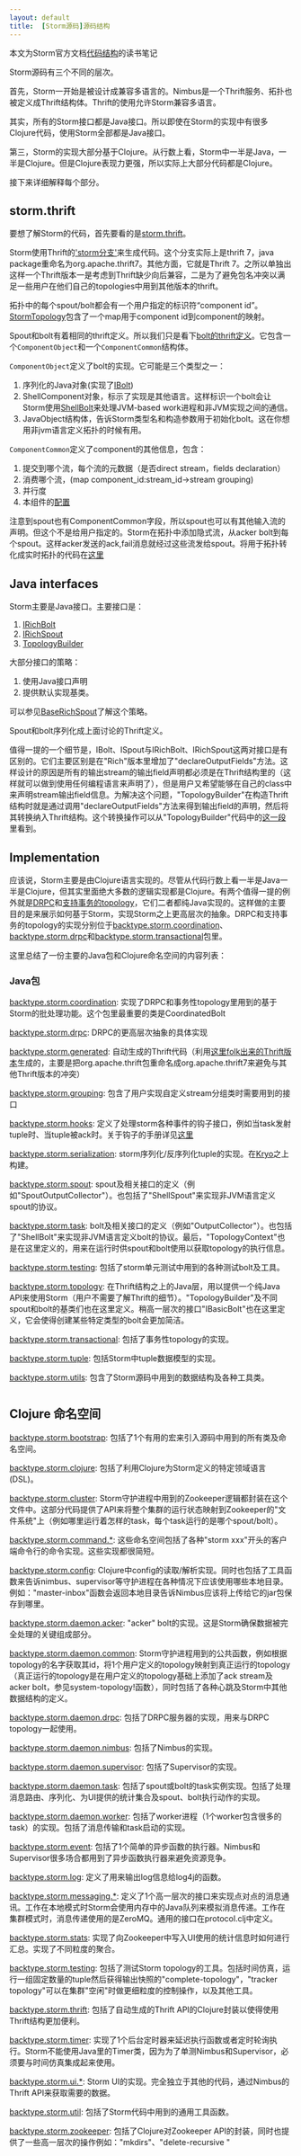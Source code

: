 ```yaml
---
layout: default
title:  [Storm源码]源码结构
---
```


本文为Storm官方文档[代码结构](http://storm.incubator.apache.org/documentation/Structure-of-the-codebase.html)的读书笔记


Storm源码有三个不同的层次。

首先，Storm一开始是被设计成兼容多语言的。Nimbus是一个Thrift服务、拓扑也被定义成Thrift结构体。Thrift的使用允许Storm兼容多语言。

其实，所有的Storm接口都是Java接口。所以即使在Storm的实现中有很多Clojure代码，使用Storm全部都是Java接口。

第三，Storm的实现大部分基于Clojure。从行数上看，Storm中一半是Java，一半是Clojure。但是Clojure表现力更强，所以实际上大部分代码都是Clojure。

接下来详细解释每个部分。

## storm.thrift

要想了解Storm的代码，首先要看的是[storm.thrift](https://github.com/apache/incubator-storm/blob/master/storm-core/src/storm.thrift)。

Storm使用Thrift的['storm分支'](https://github.com/nathanmarz/thrift/tree/storm)来生成代码。这个分支实际上是thrift 7，java package重命名为org.apache.thrift7。其他方面，它就是Thrift 7。之所以单独出这样一个Thrift版本一是考虑到Thrift缺少向后兼容，二是为了避免包名冲突以满足一些用户在他们自己的topologies中用到其他版本的thrift。

拓扑中的每个spout/bolt都会有一个用户指定的标识符“component id”。[StormTopology](https://github.com/apache/incubator-storm/blob/master/storm-core/src/storm.thrift#L91)包含了一个map用于component id到component的映射。

Spout和bolt有着相同的thrift定义。所以我们只是看下[bolt的thrift定义](https://github.com/apache/incubator-storm/blob/master/storm-core/src/storm.thrift#L79)。它包含一个`ComponentObject`和一个`ComponentCommon`结构体。

`ComponentObject`定义了bolt的实现。它可能是三个类型之一：

1. 序列化的Java对象(实现了[IBolt](https://github.com/apache/incubator-storm/blob/master/storm-core/src/jvm/backtype/storm/task/IBolt.java))
2. ShellComponent对象，标示了实现是其他语言。这样标识一个bolt会让Storm使用[ShellBolt](https://github.com/apache/incubator-storm/blob/master/storm-core/src/jvm/backtype/storm/task/ShellBolt.java)来处理JVM-based work进程和非JVM实现之间的通信。
3. JavaObject结构体，告诉Storm类型名和构造参数用于初始化bolt。这在你想用非jvm语言定义拓扑的时候有用。

`ComponentCommon`定义了component的其他信息，包含：

1. 提交到哪个流，每个流的元数据（是否direct stream，fields declaration）
2. 消费哪个流，(map component_id:stream_id->stream grouping)
3. 并行度
4. 本组件的[配置](https://github.com/apache/incubator-storm/wiki/Configuration)

注意到spout也有ComponentCommon字段，所以spout也可以有其他输入流的声明。但这个不是给用户指定的。Storm在拓扑中添加隐式流，从acker bolt到每个spout。这样acker发送的ack,fail消息就经过这些流发给spout。将用于拓扑转化成实时拓扑的代码在[这里](https://github.com/apache/incubator-storm/blob/master/storm-core/src/clj/backtype/storm/daemon/common.clj#L279)

## Java interfaces

Storm主要是Java接口。主要接口是：

1. [IRichBolt](http://storm.incubator.apache.org/apidocs/backtype/storm/topology/IRichBolt.html)
2. [IRichSpout](http://storm.incubator.apache.org/apidocs/backtype/storm/topology/IRichSpout.html)
3. [TopologyBuilder](http://storm.incubator.apache.org/apidocs/backtype/storm/topology/TopologyBuilder.html)

大部分接口的策略：

1. 使用Java接口声明
2. 提供默认实现基类。

可以参见[BaseRichSpout](http://storm.incubator.apache.org/apidocs/backtype/storm/topology/base/BaseRichSpout.html)了解这个策略。

Spout和bolt序列化成上面讨论的Thrift定义。

值得一提的一个细节是，IBolt、ISpout与IRichBolt、IRichSpout这两对接口是有区别的。它们主要区别是在"Rich"版本里增加了"declareOutputFields"方法。这样设计的原因是所有的输出stream的输出field声明都必须是在Thrift结构里的（这样就可以做到使用任何编程语言来声明了），但是用户又希望能够在自己的class中来声明stream输出field信息。为解决这个问题，"TopologyBuilder"在构造Thrift结构时就是通过调用"declareOutputFields"方法来得到输出field的声明，然后将其转换纳入Thrift结构。这个转换操作可以从"TopologyBuilder"代码中的[这一段](https://github.com/nathanmarz/storm/blob/master/storm-core/src/jvm/backtype/storm/topology/TopologyBuilder.java#L205)里看到。



## Implementation


应该说，Storm主要是由Clojure语言实现的。尽管从代码行数上看一半是Java一半是Clojure，但其实里面绝大多数的逻辑实现都是Clojure。有两个值得一提的例外就是[DRPC](https://github.com/apache/incubator-storm/wiki/Distributed-RPC)和[支持事务的topology](https://github.com/apache/incubator-storm/wiki/Transactional-topologies)，它们二者都纯Java实现的。这样做的主要目的是来展示如何基于Storm，实现Storm之上更高层次的抽象。DRPC和支持事务的topology的实现分别位于[backtype.storm.coordination](https://github.com/apache/incubator-storm/tree/master/storm-core/src/jvm/backtype/storm/coordination)、[backtype.storm.drpc](https://github.com/apache/incubator-storm/tree/master/storm-core/src/jvm/backtype/storm/drpc)和[backtype.storm.transactional](https://github.com/apache/incubator-storm/tree/master/storm-core/src/jvm/backtype/storm/transactional)包里。

这里总结了一份主要的Java包和Clojure命名空间的内容列表：

### Java包

[backtype.storm.coordination](https://github.com/apache/incubator-storm/tree/master/storm-core/src/jvm/backtype/storm/coordination): 实现了DRPC和事务性topology里用到的基于Storm的批处理功能。这个包里最重要的类是CoordinatedBolt

[backtype.storm.drpc](https://github.com/apache/incubator-storm/tree/master/storm-core/src/jvm/backtype/storm/drpc): DRPC的更高层次抽象的具体实现

[backtype.storm.generated](https://github.com/apache/incubator-storm/tree/master/storm-core/src/jvm/backtype/storm/generated): 自动生成的Thrift代码（利用[这里folk出来的Thrift版本](https://github.com/nathanmarz/thrift)生成的，主要是把org.apache.thrift包重命名成org.apache.thrift7来避免与其他Thrift版本的冲突）

[backtype.storm.grouping](https://github.com/apache/incubator-storm/tree/master/storm-core/src/jvm/backtype/storm/grouping): 包含了用户实现自定义stream分组类时需要用到的接口

[backtype.storm.hooks](https://github.com/apache/incubator-storm/tree/master/storm-core/src/jvm/backtype/storm/hooks): 定义了处理storm各种事件的钩子接口，例如当task发射tuple时、当tuple被ack时。关于钩子的手册详见[这里](https://github.com/apache/incubator-storm/wiki/Hooks)

[backtype.storm.serialization](https://github.com/apache/incubator-storm/tree/master/storm-core/src/jvm/backtype/storm/serialization): storm序列化/反序列化tuple的实现。在[Kryo](http://code.google.com/p/kryo/)之上构建。

[backtype.storm.spout](https://github.com/apache/incubator-storm/tree/master/storm-core/src/jvm/backtype/storm/task): spout及相关接口的定义（例如"SpoutOutputCollector"）。也包括了"ShellSpout"来实现非JVM语言定义spout的协议。

[backtype.storm.task](https://github.com/apache/incubator-storm/tree/master/storm-core/src/jvm/backtype/storm/task): bolt及相关接口的定义（例如"OutputCollector"）。也包括了"ShellBolt"来实现非JVM语言定义bolt的协议。最后，"TopologyContext"也是在这里定义的，用来在运行时供spout和bolt使用以获取topology的执行信息。

[backtype.storm.testing](https://github.com/apache/incubator-storm/tree/master/storm-core/src/jvm/backtype/storm/testing): 包括了storm单元测试中用到的各种测试bolt及工具。

[backtype.storm.topology](https://github.com/apache/incubator-storm/tree/master/storm-core/src/jvm/backtype/storm/topology): 在Thrift结构之上的Java层，用以提供一个纯Java API来使用Storm（用户不需要了解Thrift的细节）。"TopologyBuilder"及不同spout和bolt的基类们也在这里定义。稍高一层次的接口"IBasicBolt"也在这里定义，它会使得创建某些特定类型的bolt会更加简洁。

[backtype.storm.transactional](https://github.com/apache/incubator-storm/tree/master/storm-core/src/jvm/backtype/storm/transactional): 包括了事务性topology的实现。

[backtype.storm.tuple](https://github.com/apache/incubator-storm/tree/master/storm-core/src/jvm/backtype/storm/tuple): 包括Storm中tuple数据模型的实现。

[backtype.storm.utils](https://github.com/apache/incubator-storm/tree/master/storm-core/src/jvm/backtype/storm/tuple): 包含了Storm源码中用到的数据结构及各种工具类。




#
## Clojure 命名空间


[
backtype.storm.bootstrap](https://github.com/apache/incubator-storm/blob/master/storm-core/src/clj/backtype/storm/bootstrap.clj): 包括了1个有用的宏来引入源码中用到的所有类及命名空间。

[backtype.storm.clojure](https://github.com/apache/incubator-storm/blob/master/storm-core/src/clj/backtype/storm/clojure.clj): 包括了利用Clojure为Storm定义的特定领域语言(DSL)。

[backtype.storm.cluster](https://github.com/apache/incubator-storm/blob/master/storm-core/src/clj/backtype/storm/cluster.clj): Storm守护进程中用到的Zookeeper逻辑都封装在这个文件中。这部分代码提供了API来将整个集群的运行状态映射到Zookeeper的"文件系统"上（例如哪里运行着怎样的task，每个task运行的是哪个spout/bolt）。

[backtype.storm.command.*](https://github.com/apache/incubator-storm/blob/master/storm-core/src/clj/backtype/storm/command): 这些命名空间包括了各种"storm xxx"开头的客户端命令行的命令实现。这些实现都很简短。

[backtype.storm.config](https://github.com/apache/incubator-storm/blob/master/storm-core/src/clj/backtype/storm/config.clj): Clojure中config的读取/解析实现。同时也包括了工具函数来告诉nimbus、supervisor等守护进程在各种情况下应该使用哪些本地目录。例如："master-inbox"函数会返回本地目录告诉Nimbus应该将上传给它的jar包保存到哪里。

[backtype.storm.daemon.acker](https://github.com/apache/incubator-storm/blob/master/storm-core/src/clj/backtype/storm/daemon/acker.clj): "acker" bolt的实现。这是Storm确保数据被完全处理的关键组成部分。

[backtype.storm.daemon.common](https://github.com/apache/incubator-storm/blob/master/storm-core/src/clj/backtype/storm/daemon/common.clj): Storm守护进程用到的公共函数，例如根据topology的名字获取其id，将1个用户定义的topology映射到真正运行的topology（真正运行的topology是在用户定义的topology基础上添加了ack stream及acker bolt，参见system-topology!函数），同时包括了各种心跳及Storm中其他数据结构的定义。

[backtype.storm.daemon.drpc](https://github.com/apache/incubator-storm/blob/master/storm-core/src/clj/backtype/storm/daemon/drpc.clj): 包括了DRPC服务器的实现，用来与DRPC topology一起使用。

[backtype.storm.daemon.nimbus](https://github.com/apache/incubator-storm/blob/master/storm-core/src/clj/backtype/storm/daemon/nimbus.clj): 包括了Nimbus的实现。

[backtype.storm.daemon.supervisor](https://github.com/apache/incubator-storm/blob/master/storm-core/src/clj/backtype/storm/daemon/supervisor.clj): 包括了Supervisor的实现。

[backtype.storm.daemon.task](https://github.com/apache/incubator-storm/blob/master/storm-core/src/clj/backtype/storm/daemon/task.clj): 包括了spout或bolt的task实例实现。包括了处理消息路由、序列化、为UI提供的统计集合及spout、bolt执行动作的实现。

[backtype.storm.daemon.worker](https://github.com/apache/incubator-storm/blob/master/storm-core/src/clj/backtype/storm/daemon/worker.clj): 包括了worker进程（1个worker包含很多的task）的实现。包括了消息传输和task启动的实现。

[backtype.storm.event](https://github.com/apache/incubator-storm/blob/master/storm-core/src/clj/backtype/storm/event.clj): 包括了1个简单的异步函数的执行器。Nimbus和Supervisor很多场合都用到了异步函数执行器来避免资源竞争。

[backtype.storm.log](https://github.com/apache/incubator-storm/blob/master/storm-core/src/clj/backtype/storm/log.clj): 定义了用来输出log信息给log4j的函数。

[backtype.storm.messaging.*](https://github.com/apache/incubator-storm/blob/master/storm-core/src/clj/backtype/storm/messaging): 定义了1个高一层次的接口来实现点对点的消息通讯。工作在本地模式时Storm会使用内存中的Java队列来模拟消息传递。工作在集群模式时，消息传递使用的是ZeroMQ。通用的接口在protocol.clj中定义。

[backtype.storm.stats](https://github.com/apache/incubator-storm/blob/master/storm-core/src/clj/backtype/storm/stats.clj): 实现了向Zookeeper中写入UI使用的统计信息时如何进行汇总。实现了不同粒度的聚合。

[backtype.storm.testing](https://github.com/apache/incubator-storm/blob/master/storm-core/src/clj/backtype/storm/testing.clj): 包括了测试Storm topology的工具。包括时间仿真，运行一组固定数量的tuple然后获得输出快照的"complete-topology"，"tracker topology"可以在集群"空闲"时做更细粒度的控制操作，以及其他工具。

[backtype.storm.thrift](https://github.com/apache/incubator-storm/blob/master/storm-core/src/clj/backtype/storm/thrift.clj): 包括了自动生成的Thrift API的Clojure封装以使得使用Thrift结构更加便利。

[backtype.storm.timer](https://github.com/apache/incubator-storm/blob/master/storm-core/src/clj/backtype/storm/timer.clj): 实现了1个后台定时器来延迟执行函数或者定时轮询执行。Storm不能使用Java里的Timer类，因为为了单测Nimbus和Supervisor，必须要与时间仿真集成起来使用。

[backtype.storm.ui.*](https://github.com/apache/incubator-storm/blob/master/storm-core/src/clj/backtype/storm/ui): Storm UI的实现。完全独立于其他的代码，通过Nimbus的Thrift API来获取需要的数据。

[backtype.storm.util](https://github.com/apache/incubator-storm/blob/master/storm-core/src/clj/backtype/storm/util.clj): 包括了Storm代码中用到的通用工具函数。

[backtype.storm.zookeeper](https://github.com/apache/incubator-storm/blob/master/storm-core/src/clj/backtype/storm/zookeeper.clj): 包括了Clojure对Zookeeper API的封装，同时也提供了一些高一层次的操作例如："mkdirs"、"delete-recursive
"
